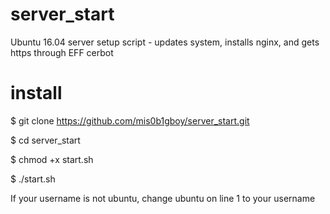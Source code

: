 # server_start

Ubuntu 16.04 server setup script - updates system, installs nginx, and gets https through EFF cerbot

# install
  $ git clone https://github.com/mis0b1gboy/server_start.git
  
  $ cd server_start
  
  $ chmod +x start.sh
  
  $ ./start.sh

If your username is not ubuntu, 
change ubuntu on line 1 to your username
